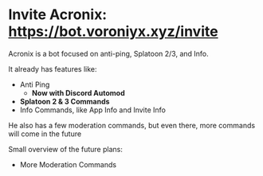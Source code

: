Invite Acronix: https://bot.voroniyx.xyz/invite
====

Acronix is a bot focused on anti-ping, Splatoon 2/3, and Info.

It already has features like:
- Anti Ping
  - **Now with Discord Automod**
- **Splatoon 2 & 3 Commands** 
- Info Commands, like App Info and Invite Info

He also has a few moderation commands, but even there, more commands will come in the future

Small overview of the future plans:
- More Moderation Commands
